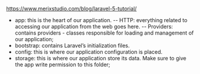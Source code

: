 
https://www.merixstudio.com/blog/laravel-5-tutorial/

- app: this is the heart of our application.
-- HTTP: everything related to accessing our application from the web goes here.
-- Providers: contains providers - classes responsible for loading and management of our application;
- bootstrap: contains Laravel’s initialization files.
- config: this is where our application configuration is placed.
- storage: this is where our application store its data. Make sure to give the app write permission to this folder;

